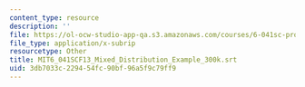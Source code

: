 ```yaml
---
content_type: resource
description: ''
file: https://ol-ocw-studio-app-qa.s3.amazonaws.com/courses/6-041sc-probabilistic-systems-analysis-and-applied-probability-fall-2013/3db7033c229454fc90bf96a5f9c79ff9_MIT6_041SCF13_Mixed_Distribution_Example_300k.vtt
file_type: application/x-subrip
resourcetype: Other
title: MIT6_041SCF13_Mixed_Distribution_Example_300k.srt
uid: 3db7033c-2294-54fc-90bf-96a5f9c79ff9
---
```

